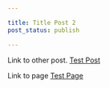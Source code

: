 ```yaml
---

title: Title Post 2
post_status: publish

---
```

Link to other post. [Test Post](test-post.md)

Link to page [Test Page](../pages/test-page.md)